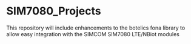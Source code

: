 # SIM7080_Projects
This repository will include enhancements to the botelics fona library to allow easy integration with the SIMCOM SIM7080 LTE/NBiot modules



